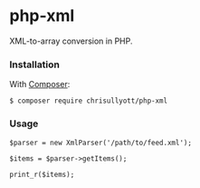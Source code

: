 # php-xml

XML-to-array conversion in PHP.

### Installation

With [Composer](https://getcomposer.org/):

```
$ composer require chrisullyott/php-xml
```

### Usage

```
$parser = new XmlParser('/path/to/feed.xml');

$items = $parser->getItems();

print_r($items);
```
